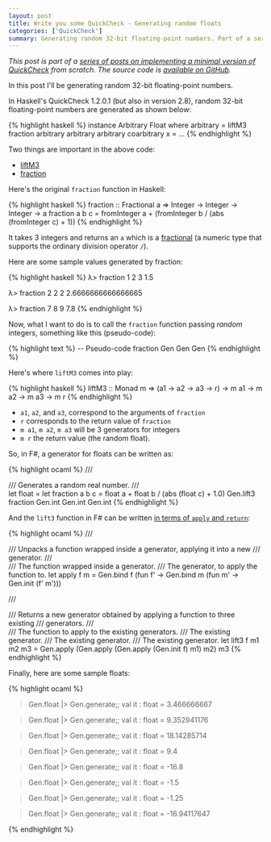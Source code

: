 ```yaml
---
layout: post
title: Write you some QuickCheck - Generating random floats
categories: ['QuickCheck']
summary: Generating random 32-bit floating-point numbers. Part of a series of posts on implementing a minimal version of QuickCheck from scratch.
---
```


*This post is part of a [series of posts on implementing a minimal version of QuickCheck](/2016/02/08/write-you-some-quickcheck/) from scratch. The source code is [available on GitHub](https://gist.github.com/moodmosaic/65c576732722b3b7a200).*

In this post I'll be generating random 32-bit floating-point numbers.

In Haskell's QuickCheck 1.2.0.1 (but also in version 2.8), random 32-bit floating-point numbers are generated as shown below:

{% highlight haskell %}
instance Arbitrary Float where
  arbitrary     = liftM3 fraction arbitrary arbitrary arbitrary
  coarbitrary x = ...
{% endhighlight %}

Two things are important in the above code:

 * [liftM3](https://hackage.haskell.org/package/base-4.8.2.0/docs/Control-Monad.html#v:liftM3)
 * [fraction](https://hackage.haskell.org/package/QuickCheck-1.2.0.1/docs/src/Test-QuickCheck.html#line-188)

Here's the original `fraction` function in Haskell:

{% highlight haskell %}
fraction :: Fractional a => Integer -> Integer -> Integer -> a
fraction a b c = fromInteger a + (fromInteger b / (abs (fromInteger c) + 1))
{% endhighlight %}

It takes 3 integers and returns an `a` which is a [fractional](https://www.haskell.org/tutorial/numbers.html) (a numeric type that supports the ordinary division operator `/`).

Here are some sample values generated by fraction:

{% highlight haskell %}
λ> fraction 1 2 3
1.5

λ> fraction 2 2 2
2.6666666666666665

λ> fraction 7 8 9
7.8
{% endhighlight %}

Now, what I want to do is to call the `fraction` function passing *random* integers, something like this (pseudo-code):

{% highlight text %}
-- Pseudo-code
fraction Gen<int> Gen<int> Gen<int>
{% endhighlight %}

Here's where `liftM3` comes into play:

{% highlight haskell %}
liftM3 :: Monad m => (a1 -> a2 -> a3 -> r) -> m a1 -> m a2 -> m a3 -> m r
{% endhighlight %}

* `a1`, `a2`, and `a3`, correspond to the arguments of `fraction`
* `r` corresponds to the return value of `fraction`
* `m a1`, `m a2`, `m a3` will be 3 generators for integers
* `m r` the return value (the random float).

So, in F#, a generator for floats can be written as:

<!-- Until rouge highlights F# syntax, use OCaml -->
{% highlight ocaml %}
/// <summary>
/// Generates a random real number.
/// </summary>
let float =
    let fraction a b c = float a + float b / (abs (float c) + 1.0)
    Gen.lift3 fraction Gen.int Gen.int Gen.int
{% endhighlight %}

And the `lift3` function in F# can be written [in terms of `apply` and `return`](http://fsharpforfunandprofit.com/posts/elevated-world/#apply):

<!-- Until rouge highlights F# syntax, use OCaml -->
{% highlight ocaml %}
/// <summary>
/// Unpacks a function wrapped inside a generator, applying it into a new
/// generator.
/// </summary>
/// <param name="f">The function wrapped inside a generator.</param>
/// <param name="m">The generator, to apply the function to.</param>
let apply f m =
    Gen.bind f (fun f' ->
        Gen.bind m (fun m' ->
            Gen.init (f' m')))

/// <summary>
/// Returns a new generator obtained by applying a function to three existing
/// generators.
/// </summary>
/// <param name="f">The function to apply to the existing generators.</param>
/// <param name="m1">The existing generator.</param>
/// <param name="m2">The existing generator.</param>
/// <param name="m3">The existing generator.</param>
let lift3 f m1 m2 m3 = Gen.apply (Gen.apply (Gen.apply (Gen.init f) m1) m2) m3
{% endhighlight %}

Finally, here are some sample floats:

<!-- Until rouge highlights F# syntax, use OCaml -->
{% highlight ocaml %}
> Gen.float |> Gen.generate;;
val it : float = 3.466666667

> Gen.float |> Gen.generate;;
val it : float = 9.352941176

> Gen.float |> Gen.generate;;
val it : float = 18.14285714

> Gen.float |> Gen.generate;;
val it : float = 9.4

> Gen.float |> Gen.generate;;
val it : float = -16.8

> Gen.float |> Gen.generate;;
val it : float = -1.5

> Gen.float |> Gen.generate;;
val it : float = -1.25

> Gen.float |> Gen.generate;;
val it : float = -16.94117647

{% endhighlight %}
